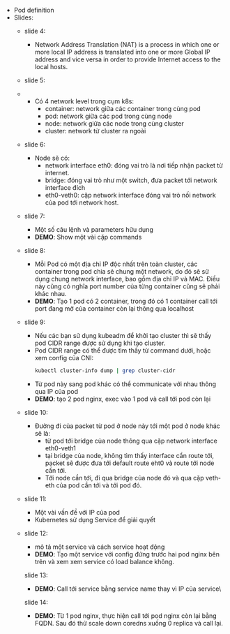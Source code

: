 - Pod definition
- Slides:
  - slide 4: 
    - Network Address Translation (NAT) is a process in which one or more local IP address is translated into one or more Global IP address and vice versa in order to provide Internet access to the local hosts. 
  
  - slide 5:
  - - Có 4 network level trong cụm k8s: 
      - container: network giữa các container trong cùng pod
      - pod: network giữa các pod trong cùng node
      - node: network giữa các node trong cùng cluster
      - cluster: network từ cluster ra ngoài
  
  - slide 6:
    -  Node sẽ có:
       -  network interface eth0: đóng vai trò là nơi tiếp nhận packet từ internet.
       -  bridge: đóng vai trò như một switch, đưa packet tới network interface đích
       -  eth0-veth0: cặp network interface đóng vai trò nối network của pod tới network host.

  - slide 7: 
    - Một số câu lệnh và parameters hữu dụng
    - **DEMO**: Show một vài cặp commands

  - slide 8:
    -  Mỗi Pod có một địa chỉ IP độc nhất trên toàn cluster, các container trong pod chia sẻ chung một network, do đó sẽ sử dụng chung network interface, bao gồm địa chỉ IP và MAC. Điều này cũng có nghĩa port number của từng container cũng sẽ phải khác nhau.
    -  **DEMO**: Tạo 1 pod có 2 container, trong đó có 1 container call tới port đang mở của container còn lại thông qua localhost
 
  - slide 9:
    - Nếu các bạn sử dụng kubeadm để khởi tạo cluster thì sẽ thấy pod CIDR range được sử dụng khi tạo cluster.
    - Pod CIDR range có thể được tìm thấy từ command dưới, hoặc xem config của CNI:
      ```bash
      kubectl cluster-info dump | grep cluster-cidr      
      ```
    - Từ pod này sang pod khác có thể communicate với nhau thông qua IP của pod 
    - **DEMO**: tạo 2 pod nginx, exec vào 1 pod và call tới pod còn lại

  - slide 10:
    - Đường đi của packet từ pod ở node này tới một pod ở node khác sẽ là:
      - từ pod tới bridge của node thông qua cặp network interface eth0-veth1
      - tại bridge của node, không tìm thấy interface cần route tới, packet sẽ được đưa tới default route eht0 và route tới node cần tới.
      - Tới node cần tới, đi qua bridge của node đó và qua cặp veth-eth của pod cần tới và tới pod đó.

  - slide 11:
    - Một vài vấn đề với IP của pod
    - Kubernetes sử  dụng Service để giải quyết

  - slide 12:
    - mô tả một service và cách service hoạt động 
    - **DEMO**: Tạo một service với config đứng trước hai pod nginx bên trên và xem xem service có load balance không.

    slide 13:
    - **DEMO**: Call tới service bằng service name thay vì IP của service\

    slide 14: 
    - **DEMO**: Từ 1 pod nginx, thực hiện call tới pod nginx còn lại bằng FQDN. Sau đó thử scale down coredns xuống 0 replica và call lại.